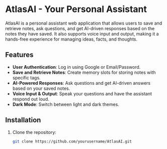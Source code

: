 # AtlasAI - Your Personal Assistant

AtlasAI is a personal assistant web application that allows users to save and retrieve notes, ask questions, and get AI-driven responses based on the notes they have saved. It also supports voice input and output, making it a hands-free experience for managing ideas, facts, and thoughts.

## Features

- **User Authentication**: Log in using Google or Email/Password.
- **Save and Retrieve Notes**: Create memory slots for storing notes with specific tags.
- **AI-Powered Responses**: Ask questions and get AI-driven answers based on your saved notes.
- **Voice Input & Output**: Speak your questions and have the assistant respond out loud.
- **Dark Mode**: Switch between light and dark themes.

## Installation

1. Clone the repository:
   ```bash
   git clone https://github.com/yourusername/AtlasAI.git
